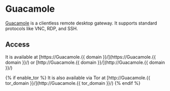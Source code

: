 # Guacamole

[Guacamole](https://guacamole.apache.org) is a clientless remote desktop gateway. It supports standard protocols like VNC, RDP, and SSH.

## Access

It is available at [https://Guacamole.{{ domain }}/](https://Guacamole.{{ domain }}/) or [http://Guacamole.{{ domain }}/](http://Guacamole.{{ domain }}/)

{% if enable_tor %}
It is also available via Tor at [http://Guacamole.{{ tor_domain }}/](http://Guacamole.{{ tor_domain }}/)
{% endif %}
